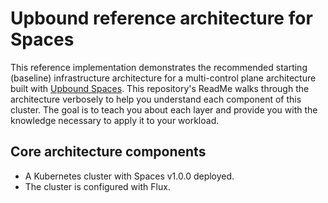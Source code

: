 # Upbound reference architecture for Spaces

This reference implementation demonstrates the recommended starting (baseline) infrastructure architecture for a multi-control plane architecture built with [Upbound Spaces](https://docs-git-spaces-staging-upboundio.vercel.app/spaces/overview/). This repository's ReadMe walks through the architecture verbosely to help you understand each component of this cluster. The goal is to teach you about each layer and provide you with the knowledge necessary to apply it to your workload.

## Core architecture components

- A Kubernetes cluster with Spaces v1.0.0 deployed.
- The cluster is configured with Flux.